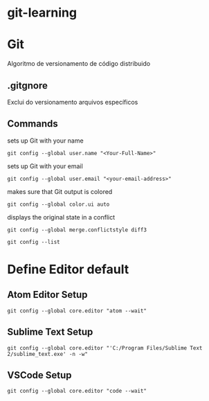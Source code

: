 # git-learning

# Git

Algoritmo de versionamento de código distribuido


## .gitgnore

Exclui do versionamento arquivos específicos    


## Commands

sets up Git with your name
````
git config --global user.name "<Your-Full-Name>"
````

sets up Git with your email
```
git config --global user.email "<your-email-address>"
```

makes sure that Git output is colored
```
git config --global color.ui auto
```

displays the original state in a conflict
```
git config --global merge.conflictstyle diff3
```

```
git config --list

````

# Define Editor default

## Atom Editor Setup
```
git config --global core.editor "atom --wait"
```

## Sublime Text Setup

```
git config --global core.editor "'C:/Program Files/Sublime Text 2/sublime_text.exe' -n -w"

````

## VSCode Setup

````
git config --global core.editor "code --wait"
````